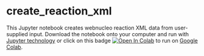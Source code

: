 # create_reaction_xml

This Jupyter notebook creates webnucleo reaction XML data from user-supplied input.  Download the notebook onto your computer and run with [Jupyter technology](https://jupyter.org) or click on this badge [![Open In Colab](https://colab.research.google.com/assets/colab-badge.svg)](https://colab.research.google.com/github/mbradle/create_reaction_xml/blob/main/create_reaction_xml.ipynb) to run on [Google Colab](https://colab.research.google.com/notebooks/intro.ipynb?utm_source=scs-index).

